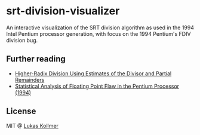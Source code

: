 # srt-division-visualizer

An interactive visualization of the SRT division algorithm as used in the 1994 Intel Pentium processor generation, with focus on the 1994 Pentium's FDIV division bug.

## Further reading
- [Higher-Radix Division Using Estimates of the Divisor and Partial Remainders](https://files.lukaskollmer.me/925-934.pdf)
- [Statistical Analysis of Floating Point Flaw in the Pentium Processor (1994)](https://files.lukaskollmer.me/intel_whitepaper.pdf)

## License
MIT @ [Lukas Kollmer](https://lukaskollmer.me)
